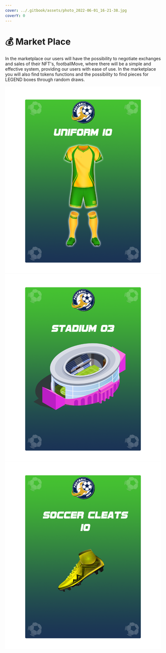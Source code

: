```yaml
---
cover: ../.gitbook/assets/photo_2022-06-01_16-21-38.jpg
coverY: 0
---
```


# 💰 Market Place

In the marketplace our users will have the possibility to negotiate exchanges and sales of their NFT's, footballMove, where there will be a simple and effective system, providing our users with ease of use. In the marketplace you will also find tokens functions and the possibility to find pieces for LEGEND boxes through random draws.

![](<../.gitbook/assets/cards uniforme 2.png>) ![](<../.gitbook/assets/card estadio3 (2).png>) ![](<../.gitbook/assets/SOCCER CLEATS 3.png>)
